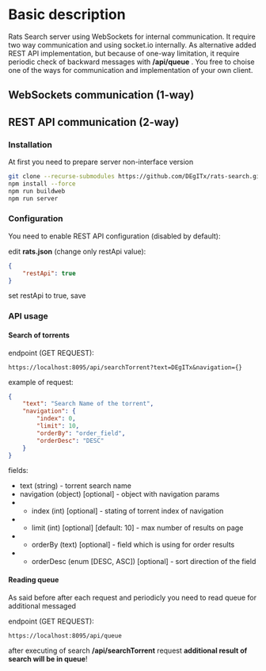 # Basic description

Rats Search server using WebSockets for internal communication. It require two way communication and using socket.io internally. As alternative added REST API implementation, but because of one-way limitation, it require periodic check of backward messages with **/api/queue** . You free to choise one of the ways for communication and implementation of your own client.

## WebSockets communication (1-way)


## REST API communication (2-way)

### Installation

At first you need to prepare server non-interface version

```bash
git clone --recurse-submodules https://github.com/DEgITx/rats-search.git
npm install --force
npm run buildweb
npm run server
```

### Configuration

You need to enable REST API configuration (disabled by default):

edit **rats.json** (change only restApi value):
```json
{
    "restApi": true
}
```

set restApi to true, save

### API usage

#### Search of torrents

endpoint (GET REQUEST):
```
https://localhost:8095/api/searchTorrent?text=DEgITx&navigation={}
```

example of request:
```json
{
    "text": "Search Name of the torrent",
    "navigation": {
        "index": 0,
        "limit": 10,
        "orderBy": "order_field",
        "orderDesc": "DESC"
    }
}
```

fields:
* text (string) - torrent search name
* navigation (object) [optional] - object with navigation params
* * index (int) [optional] - stating of torrent index of navigation
* * limit (int) [optional] [default: 10] - max number of results on page
* * orderBy (text) [optional] - field which is using for order results
* * orderDesc (enum [DESC, ASC]) [optional] - sort direction of the field

#### Reading queue

As said before after each request and periodicly you need to read queue for additional messaged

endpoint (GET REQUEST):
```
https://localhost:8095/api/queue
```

after executing of search **/api/searchTorrent** request **additional result of search will be in queue**!